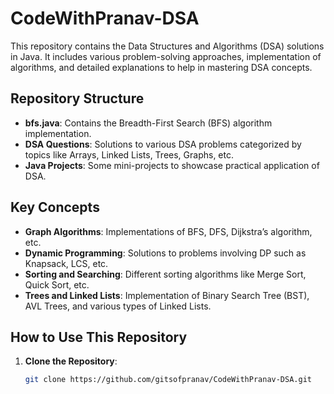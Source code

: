 # CodeWithPranav-DSA

This repository contains the Data Structures and Algorithms (DSA) solutions in Java. It includes various problem-solving approaches, implementation of algorithms, and detailed explanations to help in mastering DSA concepts.

## Repository Structure

- **bfs.java**: Contains the Breadth-First Search (BFS) algorithm implementation.
- **DSA Questions**: Solutions to various DSA problems categorized by topics like Arrays, Linked Lists, Trees, Graphs, etc.
- **Java Projects**: Some mini-projects to showcase practical application of DSA.

## Key Concepts

- **Graph Algorithms**: Implementations of BFS, DFS, Dijkstra’s algorithm, etc.
- **Dynamic Programming**: Solutions to problems involving DP such as Knapsack, LCS, etc.
- **Sorting and Searching**: Different sorting algorithms like Merge Sort, Quick Sort, etc.
- **Trees and Linked Lists**: Implementation of Binary Search Tree (BST), AVL Trees, and various types of Linked Lists.

## How to Use This Repository

1. **Clone the Repository**: 
   ```bash
   git clone https://github.com/gitsofpranav/CodeWithPranav-DSA.git
